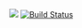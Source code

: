 <a href="https://codeclimate.com/github/mrchepel/backend-project-lvl1/maintainability"><img src="https://api.codeclimate.com/v1/badges/acc208bf568a116d4b2b/maintainability" /></a>
[![Build Status](https://travis-ci.org/mrchepel/backend-project-lvl1.svg?branch=master)](https://travis-ci.org/mrchepel/backend-project-lvl1)